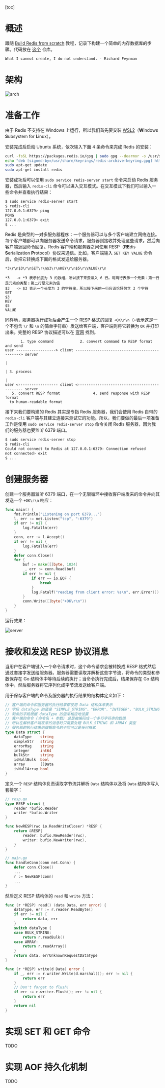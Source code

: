 [toc]

# 概述

跟随 [Build Redis from scratch](https://www.build-redis-from-scratch.dev/en/introduction) 教程，记录下构建一个简单的内存数据库的步骤。代码放在 [这个](https://github.com/YoungFr/mgdis) 仓库。

```markdown
What I cannot create, I do not understand. - Richard Feynman
```

# 架构

![arch](assets/arch.png)

# 准备工作

由于 Redis 不支持在 Windows 上运行，所以我们首先要安装 [WSL2](https://learn.microsoft.com/zh-cn/windows/wsl/)（**W**indows **S**ubsystem for **L**inux）。

安装完成后启动 Ubuntu 系统，依次输入下面 4 条命令来完成 Redis 的安装：

```bash
curl -fsSL https://packages.redis.io/gpg | sudo gpg --dearmor -o /usr/share/keyrings/redis-archive-keyring.gpg
echo "deb [signed-by=/usr/share/keyrings/redis-archive-keyring.gpg] https://packages.redis.io/deb $(lsb_release -cs) main" | sudo tee /etc/apt/sources.list.d/redis.list
sudo apt-get update
sudo apt-get install redis
```

安装成功后可以使用  `sudo service redis-server start` 命令来启动 Redis 服务器，然后输入 `redis-cli` 命令可以进入交互模式。在交互模式下我们可以输入一些命令并查看执行结果：

```bash
$ sudo service redis-server start
$ redis-cli
127.0.0.1:6379> ping
PONG
127.0.0.1:6379> exit
$ ...
```

Redis 是典型的一对多服务器程序：一个服务器可以与多个客户端建立网络连接。每个客户端都可以向服务器发送命令请求，服务器则接收并处理这些请求，然后向客户端返回命令回复。Redis 客户端和服务器之间使用 RESP（**RE**dis **S**erialization **P**rotocol）协议来通信。比如，客户端输入 `SET KEY VALUE` 命令后，会把它转换成下面的格式发送给服务器。

```
*3\r\n$3\r\nSET\r\n$3\r\nKEY\r\n$5\r\VALUE\r\n

*3   -> *3 表示长度为 3 的数组，所以接下来要读入 6 行。每两行表示一个元素：第一行是元素的类型；第二行是元素的值
$3   -> $3 表示一个长度为 3 的字符串，所以接下来的一行应该恰好包含 3 个字符
SET
$3
KEY
$5
VALUE
```

同样地，服务器执行成功后会产生一个 RESP 格式的回复 `+OK\r\n`（`+`表示这是一个不包含 `\r` 和 `\n` 的简单字符串）发送给客户端，客户端则将它转换为 `OK` 并打印出来。完整的 RESP 协议描述可以在 [官网](https://redis.io/docs/reference/protocol-spec/) 找到。

```
       1. type command            2. convert command to RESP format and send
user ------------------> client ---------------------------------------------> server
                                                                                 |
                                                                                 | 3. process
                                                                                 |
user <------------------ client <--------------------------------------------- server
   5. convert RESP format               4. send response with RESP format
  to human-readable format
```

接下来我们要构建的 Redis 其实是专指 Redis 服务器，我们会使用 Redis 自带的 `redis-cli` 客户端与其建立连接来测试它的功能。所以，我们要做的最后一项准备工作是使用 `sudo service redis-server stop` 命令关闭 Redis 服务器，因为我们的服务器也要监听 6379 端口。

```bash
$ sudo service redis-server stop
$ redis-cli
Could not connect to Redis at 127.0.0.1:6379: Connection refused
not connected> exit
$ ...
```

# 创建服务器

创建一个服务器监听 6379 端口，在一个无限循环中接收客户端发来的命令并向其发送一个 `+OK\r\n` 响应：

```go
func main() {
	fmt.Println("Listening on port 6379...")
	l, err := net.Listen("tcp", ":6379")
	if err != nil {
		log.Fatalln(err)
	}
	conn, err := l.Accept()
	if err != nil {
		log.Fatalln(err)
	}
	defer conn.Close()
	for {
		buf := make([]byte, 1024)
		_, err := conn.Read(buf)
		if err != nil {
			if err == io.EOF {
				break
			}
			log.Fatalf("reading from client error: %s\n", err.Error())
		}
		conn.Write([]byte("+OK\r\n"))
	}
}
```

运行效果：

![server](assets/server.png)

# 接收和发送 RESP 协议消息

当用户在客户端键入一个命令请求时，这个命令请求会被转换成 RESP 格式然后通过套接字发送给服务器。服务器需要读取并解析这些字节流，将命令的类型和参数保存在 Go 结构体中等待后续的执行；当命令执行完成后，结果保存在 Go 结构体中，然后服务器将它序列化成字节流发送给客户端。

用于保存客户端的命令及服务器的执行结果的结构体定义如下：

```go
// 客户端的命令和服务器的执行结果都使用 Data 结构体来表示
// 字段 dataType 的值是 "SIMPLE_STRING"、"ERROR"、"INTEGER"、"BULK_STRING" 和 "ARRAY" 之一
// 剩余的字段根据 dataType 的值来相应地设置
// 客户端的命令 (命令名 + 参数) 总是被编码成一个多行字符串的数组
// 所以在解析客户端发来的消息时只需要处理 BULK_STRING 和 ARRAY 类型
// 服务器的执行结果则根据命令的不同可以是任何格式
type Data struct {
	dataType    string
	simpleStr   string
	errorMsg    string
	integer     int64
	bulkStr     string
	isNullBulk  bool
	array       []Data
	isNullArray bool
}
```

定义一个 `RESP` 结构体负责读取字节流并解析 `Data` 结构体以及将 `Data` 结构体写入套接字：

```go
// resp.go
type RESP struct {
	reader *bufio.Reader
	writer *bufio.Writer
}

func NewRESP(rwc io.ReadWriteCloser) *RESP {
	return &RESP{
		reader: bufio.NewReader(rwc),
		writer: bufio.NewWriter(rwc),
	}
}

// main.go
func handleConn(conn net.Conn) {
	defer conn.Close()
	...
	r := NewRESP(conn)
	...
}
```

然后定义 RESP 结构体的 `read` 和 `write` 方法：

```go
func (r *RESP) read() (data Data, err error) {
	dataType, err := r.reader.ReadByte()
	if err != nil {
		return data, err
	}
	switch dataType {
	case BULK_STRING:
		return r.readBulk()
	case ARRAY:
		return r.readArray()
	}
	return data, errUnknownRequestDataType
}

func (r *RESP) write(d Data) error { 
	if _, err := r.writer.Write(d.marshal()); err != nil {
		return err
	}
	// Don't forget to flush!
	if err := r.writer.Flush(); err != nil {
		return err
	}
	return nil
}
```

# 实现 SET 和 GET 命令

TODO

# 实现 AOF 持久化机制

TODO
